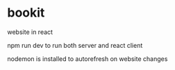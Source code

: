 # bookit
website in react

npm run dev 
to run both server and react client

nodemon is installed to autorefresh on website changes

